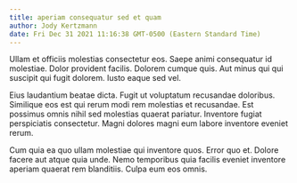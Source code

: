 ```yaml
---
title: aperiam consequatur sed et quam
author: Jody Kertzmann
date: Fri Dec 31 2021 11:16:38 GMT-0500 (Eastern Standard Time)
---
```

Ullam et officiis molestias consectetur eos. Saepe animi consequatur id molestiae. Dolor provident facilis. Dolorem cumque quis. Aut minus qui qui suscipit qui fugit dolorem. Iusto eaque sed vel.

 Eius laudantium beatae dicta. Fugit ut voluptatum recusandae doloribus. Similique eos est qui rerum modi rem molestias et recusandae. Est possimus omnis nihil sed molestias quaerat pariatur. Inventore fugiat perspiciatis consectetur. Magni dolores magni eum labore inventore eveniet rerum.

 Cum quia ea quo ullam molestiae qui inventore quos. Error quo et. Dolore facere aut atque quia unde. Nemo temporibus quia facilis eveniet inventore aperiam quaerat rem blanditiis. Culpa eum eos omnis.
